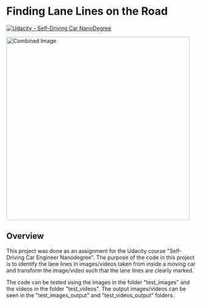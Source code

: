 # **Finding Lane Lines on the Road** 
[![Udacity - Self-Driving Car NanoDegree](https://s3.amazonaws.com/udacity-sdc/github/shield-carnd.svg)](http://www.udacity.com/drive)

<img src="examples/laneLines_thirdPass.jpg" width="480" alt="Combined Image" />

Overview
---
This project was done as an assignment for the Udacity course "Self-Driving Car Engineer Nanodegree". The purpose of the code in this project is to identify the lane lines in images/videos taken from inside a moving car and transform the image/video such that the lane lines are clearly marked.

The code can be tested using the images in the folder "test_images" and the videos in the folder "test_videos". The output images/videos can be seen in the "test_images_output" and "test_videos_output" folders.
